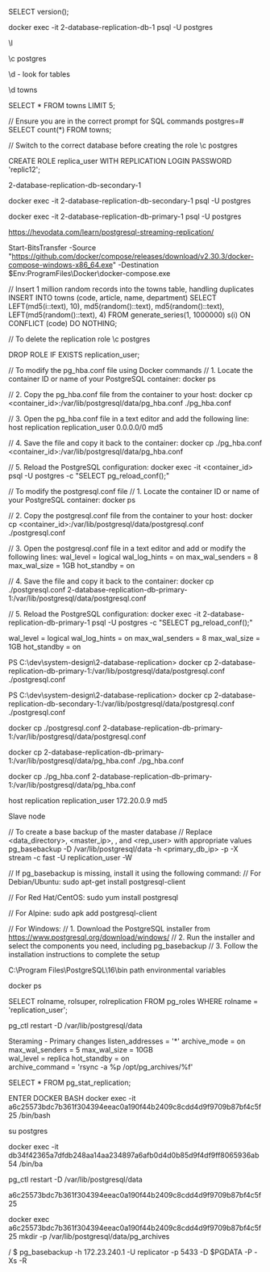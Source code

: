 SELECT version();

docker exec -it 2-database-replication-db-1 psql -U postgres

\l

\c postgres

\d - look for tables

\d towns

SELECT * FROM towns LIMIT 5;

// Ensure you are in the correct prompt for SQL commands
postgres=# SELECT count(*) FROM towns;

// Switch to the correct database before creating the role
\c postgres

CREATE ROLE replica_user WITH REPLICATION LOGIN PASSWORD 'replic12';

2-database-replication-db-secondary-1

docker exec -it 2-database-replication-db-secondary-1 psql -U postgres

docker exec -it 2-database-replication-db-primary-1 psql -U postgres

https://hevodata.com/learn/postgresql-streaming-replication/

Start-BitsTransfer -Source "https://github.com/docker/compose/releases/download/v2.30.3/docker-compose-windows-x86_64.exe" -Destination $Env:ProgramFiles\Docker\docker-compose.exe

// Insert 1 million random records into the towns table, handling duplicates
INSERT INTO towns (code, article, name, department)
SELECT LEFT(md5(i::text), 10), md5(random()::text), md5(random()::text), LEFT(md5(random()::text), 4)
FROM generate_series(1, 1000000) s(i)
ON CONFLICT (code) DO NOTHING;

// To delete the replication role
\c postgres

DROP ROLE IF EXISTS replication_user;

// To modify the pg_hba.conf file using Docker commands
// 1. Locate the container ID or name of your PostgreSQL container:
docker ps

// 2. Copy the pg_hba.conf file from the container to your host:
docker cp <container_id>:/var/lib/postgresql/data/pg_hba.conf ./pg_hba.conf

// 3. Open the pg_hba.conf file in a text editor and add the following line:
host    replication     replication_user    0.0.0.0/0    md5

// 4. Save the file and copy it back to the container:
docker cp ./pg_hba.conf <container_id>:/var/lib/postgresql/data/pg_hba.conf

// 5. Reload the PostgreSQL configuration:
docker exec -it <container_id> psql -U postgres -c "SELECT pg_reload_conf();"

// To modify the postgresql.conf file
// 1. Locate the container ID or name of your PostgreSQL container:
docker ps

// 2. Copy the postgresql.conf file from the container to your host:
docker cp <container_id>:/var/lib/postgresql/data/postgresql.conf ./postgresql.conf

// 3. Open the postgresql.conf file in a text editor and add or modify the following lines:
wal_level = logical
wal_log_hints = on
max_wal_senders = 8
max_wal_size = 1GB
hot_standby = on

// 4. Save the file and copy it back to the container:
docker cp ./postgresql.conf 2-database-replication-db-primary-1:/var/lib/postgresql/data/postgresql.conf

// 5. Reload the PostgreSQL configuration:
docker exec -it 2-database-replication-db-primary-1 psql -U postgres -c "SELECT pg_reload_conf();"

wal_level = logical
wal_log_hints = on
max_wal_senders = 8
max_wal_size = 1GB
hot_standby = on

PS C:\dev\system-design\2-database-replication> docker cp 2-database-replication-db-primary-1:/var/lib/postgresql/data/postgresql.conf ./postgresql.conf

PS C:\dev\system-design\2-database-replication> docker cp 2-database-replication-db-secondary-1:/var/lib/postgresql/data/postgresql.conf ./postgresql.conf

docker cp ./postgresql.conf 2-database-replication-db-primary-1:/var/lib/postgresql/data/postgresql.conf

docker cp 2-database-replication-db-primary-1:/var/lib/postgresql/data/pg_hba.conf ./pg_hba.conf

docker cp ./pg_hba.conf 2-database-replication-db-primary-1:/var/lib/postgresql/data/pg_hba.conf

host replication replication_user 172.20.0.9 md5

Slave node

// To create a base backup of the master database
// Replace <data_directory>, <master_ip>, <port>, and <rep_user> with appropriate values
pg_basebackup -D /var/lib/postgresql/data -h <primary_db_ip> -p <port> -X stream -c fast -U replication_user -W

// If pg_basebackup is missing, install it using the following command:
// For Debian/Ubuntu:
sudo apt-get install postgresql-client

// For Red Hat/CentOS:
sudo yum install postgresql

// For Alpine:
sudo apk add postgresql-client

// For Windows:
// 1. Download the PostgreSQL installer from https://www.postgresql.org/download/windows/
// 2. Run the installer and select the components you need, including pg_basebackup
// 3. Follow the installation instructions to complete the setup

C:\Program Files\PostgreSQL\16\bin path environmental variables

docker ps

SELECT rolname, rolsuper, rolreplication
FROM pg_roles
WHERE rolname = 'replication_user';


pg_ctl restart -D /var/lib/postgresql/data 

Steraming - Primary changes
listen_addresses = '*'
archive_mode = on
max_wal_senders = 5 
max_wal_size = 10GB    
wal_level = replica
hot_standby = on   
archive_command = 'rsync -a %p /opt/pg_archives/%f'


SELECT * FROM pg_stat_replication;

ENTER DOCKER BASH
docker exec -it a6c25573bdc7b361f304394eeac0a190f44b2409c8cdd4d9f9709b87bf4c5f25 /bin/bash

su postgres

docker exec -it db34f42365a7dfdb248aa14aa234897a6afb0d4d0b85d9f4df9ff8065936ab54 /bin/ba


pg_ctl restart -D /var/lib/postgresql/data

a6c25573bdc7b361f304394eeac0a190f44b2409c8cdd4d9f9709b87bf4c5f25

docker exec a6c25573bdc7b361f304394eeac0a190f44b2409c8cdd4d9f9709b87bf4c5f25 mkdir -p /var/lib/postgresql/data/pg_archives 

/ $ pg_basebackup -h 172.23.240.1 -U replicator -p 5433 -D $PGDATA -P -Xs -R